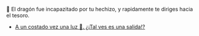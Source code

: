 🐉 El dragón fue incapazitado por tu hechizo, y rapidamente te diriges hacia el tesoro.

- [A un costado vez una luz 🔅. ¿¡Tal ves es una salida!?](1-1A.md)
